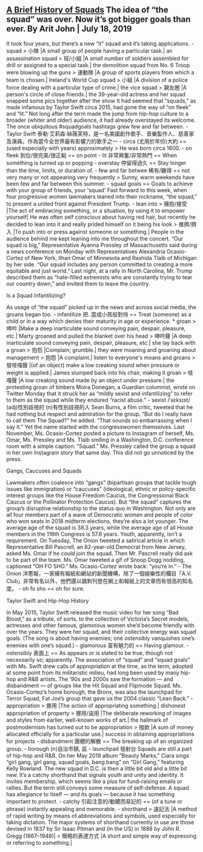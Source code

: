 [A Brief History of Squads](https://www.nytimes.com/2019/07/18/style/squad-aoc-trump.html?smid=nytcore-ios-share)
The idea of “the squad” was over. Now it’s got bigger goals than ever.
By Arit John | July 18, 2019
---------------------------------------------------------------------------------------------------------------------
It took four years, but there’s a new “it” squad and it’s taking applications.
	- squad
		> 小隊 |A small group of people having a particular task.| an assassination squad
		> 班/小組 |A small number of soldiers assembled for drill or assigned to a special task.| the demolition squad from No. 6 Troop were blowing up the guns
		> 運動隊 |A group of sports players from which a team is chosen.| Ireland's World Cup squad
		> 小組 |A division of a police force dealing with a particular type of crime.| the vice squad
		> 親友圈 |A person's circle of close friends.| the 39-year-old actress and her squad snapped some pics together after the show
It had seemed that “squads,” as made infamous by Taylor Swift circa 2015, had gone the way of “on fleek” and “lit.” Not long after the term made the jump from hip-hop culture to a broader (whiter and older) audience, it had already overstayed its welcome. The once ubiquitous #squadgoals hashtags grew few and far between.
	- Taylor Swift 泰勒·艾莉森·絲薇芙特，是一名美國創作歌手、音樂製作人、慈善家及演員。作為當今全世界最有影響力的歌手之一
	- circa (尤用於年份)大約 == (used especially with years) approximately
		> He was born circa 1600.
	- on fleek 到位/很完美/很正點 == on point
	- lit 非常興奮/非常熱門 == When something is turned up or popping 
	- overstay 停留得過久 == Stay longer than the time, limits, or duration of.
	- few and far betwee 稀有/難得 == not very many or not appearing very frequently
		> Sunny, warm weekends have been few and far between this summer.
	- squad goals == Goals to achieve with your group of friends, your 'squad'
Fast forward to this week, when four progressive women lawmakers leaned into their nickname, “the squad,” to present a united front against President Trump.
	- lean into
		> 擁抱/接受 |The act of embracing something, or a situation, by using it to empower yourself| He was often self conscious about having red hair, but recently he decided to lean into it and really prided himself on it being his look
		> 推擠/擠入 |To push into or press against someone or something.| People in the audience behind me kept leaning into me throughout the concert.
“Our squad is big,” Representative Ayanna Pressley of Massachusetts said during a news conference on Monday with Representatives Alexandria Ocasio-Cortez of New York, Ilhan Omar of Minnesota and Rashida Tlaib of Michigan by her side. “Our squad includes any person committed to creating a more equitable and just world.”
Last night, at a rally in North Carolina, Mr. Trump described them as “hate-filled extremists who are constantly trying to tear our country down,” and invited them to leave the country.

Is a Squad Infantilizing?

As usage of “the squad” picked up in the news and across social media, the groans began too.
	- infantilize 把..當成小孩般對待 == Treat (someone) as a child or in a way which denies their maturity in age or experience.
	* groan
		> 呻吟 |Make a deep inarticulate sound conveying pain, despair, pleasure, etc.| Marty groaned and pulled the blanket over his head
		> 呻吟聲 |A deep inarticulate sound conveying pain, despair, pleasure, etc.| she lay back with a groan
		> 抱怨 |Complain; grumble.| they were moaning and groaning about management
		> 抱怨 |A complaint.| listen to everyone's moans and groans
		> 發吱嘎聲 |(of an object) make a low creaking sound when pressure or weight is applied.| James slumped back into his chair, making it groan
		> 吱嘎聲  |A low creaking sound made by an object under pressure.| the protesting groan of timbers
Moira Donegan, a Guardian columnist, wrote on Twitter Monday that it struck her as “mildly sexist and infantilizing” to refer to them as the squad while they endured “racist abuse.”
	- sexist /ˈsɛksɪst/ (adj)性別歧視的 (n)有性別歧視的人
Sean Burns, a film critic, tweeted that he had nothing but respect and admiration for the group. “But do I really have to call them The Squad?” he added. “That sounds so embarrassing when I say it.”
Yet the name started with the congresswomen themselves. Last November, Ms. Ocasio-Cortez posted a picture to Instagram of herself, Ms. Omar, Ms. Pressley and Ms. Tlaib smiling in a Washington, D.C. conference room with a simple caption: “Squad.” Ms. Pressley called the group a squad in her own Instagram story that same day.
This did not go unnoticed by the press.

Gangs, Caucuses and Squads

Lawmakers often coalesce into “gangs” (bipartisan groups that tackle tough issues like immigration) or “caucuses” (ideological, ethnic or policy-specific interest groups like the House Freedom Caucus, the Congressional Black Caucus or the Pollinator Protection Caucus). But “the squad” captures the group’s disruptive relationship to the status quo in Washington. Not only are all four members part of a wave of Democratic women and people of color who won seats in 2018 midterm elections, they’re also a lot younger. The average age of the squad is 38.3 years, while the average age of all House members in the 116th Congress is 57.6 years.
Youth, apparently, isn’t a requirement. On Tuesday, The Onion tweeted a satirical article in which Representative Bill Pascrell, an 82-year-old Democrat from New Jersey, asked Ms. Omar if he could join the squad. Then Mr. Pascrell really did ask to be part of the team. Ms. Omar tweeted a gif of Snoop Dogg nodding, captioned “OH FO SHO.” Ms. Ocasio-Cortez wrote back: “you’re in.”
	- The Onion 洋蔥報，一家擁有報紙和網站的新聞機構，除了一個娛樂性的欄目「A.V. Club」非常有名以外，他們還以諷刺刊登在網上和報紙上的文章而有很高的知名度。
	- oh fo sho == oh for sure.

Taylor Swift and Hip-Hop History

In May 2015, Taylor Swift released the music video for her song “Bad Blood,” as a tribute, of sorts, to the collection of Victoria’s Secret models, actresses and other famous, glamorous women she’d become friendly with over the years. They were her squad, and their collective energy was squad goals. (The song is about having enemies; one ostensibly vanquishes one’s enemies with one’s squad.)
	- glamorous 富有魅力的 == Having glamour.
	- ostensibly 表面上 == As appears or is stated to be true, though not necessarily so; apparently.
The association of “squad” and “squad goals” with Ms. Swift drew calls of appropriation at the time, as the term, adopted at some point from its militaristic milieu, had long been used by many hip-hop and R&B artists. The ’90s and 2000s saw the formation — and disbandment — of groups like the Hit Squad and Flipmode Squad. Ms. Ocasio-Cortez’s home borough, the Bronx, was also the launchpad for Terror Squad, Fat Joe’s group that gave us the 2004 classic “Lean Back.”
	- appropriation
		> 挪用 |The action of appropriating something.| dishonest appropriation of property
		> 挪用/盜用 |The deliberate reworking of images and styles from earlier, well-known works of art.| the hallmark of postmodernism has turned out to be appropriation
		> 撥款 |A sum of money allocated officially for a particular use.| success in obtaining appropriations for projects
	- disbandment 團體的解散 == The breaking up of an organized group.
	- borough (n)自治市鎮, 區
	- launchpad 發射台
Squads are still a part of hip-hop and R&B. On her May 2019 album “Beauty Marks,” Ciara sings “girl gang, girl gang, squad goals, bang bang” on “Girl Gang,” featuring Kelly Rowland.
The new squad in D.C. is then a little bit old and a little bit new. It’s a catchy shorthand that signals youth and unity and identity. It invites membership, which seems like a plus for fund-raising emails or rallies. But the term still conveys some measure of self-defense. A squad has allegiance to itself — and its goals — because it has something important to protect.
	- catchy 引起注意的/動聽而易記的 == (of a tune or phrase) instantly appealing and memorable.
	- shorthand
		> 速記法 |A method of rapid writing by means of abbreviations and symbols, used especially for taking dictation. The major systems of shorthand currently in use are those devised in 1837 by Sir Isaac Pitman and (in the US) in 1888 by John R. Gregg (1867–1948)|
		> 簡略的表達方式 |A short and simple way of expressing or referring to something.|